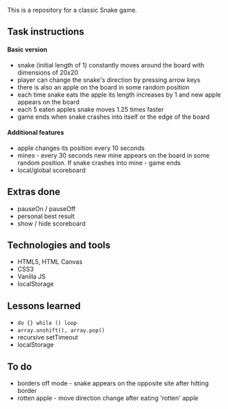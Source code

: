 This is a repository for a classic Snake game.

## Task instructions

#### Basic version

* snake (initial length of 1) constantly moves around the board with dimensions of 20x20
* player can change the snake's direction by pressing arrow keys
* there is also an apple on the board in some random position
* each time snake eats the apple its length increases by 1 and new apple appears on the board
* each 5 eaten apples snake moves 1.25 times faster
* game ends when snake crashes into itself or the edge of the board

#### Additional features

* apple changes its position every 10 seconds
* mines - every 30 seconds new mine appears on the board in some random position. If snake crashes into mine - game ends
* local/global scoreboard

## Extras done

* pauseOn / pauseOff
* personal best result
* show / hide scoreboard

## Technologies and tools

* HTML5, HTML Canvas
* CSS3
* Vanilla JS
* localStorage

## Lessons learned

* `do {} while () loop`
* `array.unshift(), array.pop()`
* recursive setTimeout  
* localStorage

## To do

* borders off mode - snake appears on the opposite site after hitting border
* rotten apple - move direction change after eating 'rotten' apple